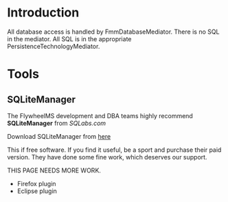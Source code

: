 # Introduction #

All database access is handled by FmmDatabaseMediator.  There is no SQL in the mediator.  All SQL is in the appropriate PersistenceTechnologyMediator.

# Tools #

## SQLiteManager ##

The FlywheelMS development and DBA teams highly recommend **SQLiteManager** from _SQLabs.com_

Download SQLiteManager from [here](http://www.sqlabs.com/sqlitemanager.php)

This if free software.  If you find it useful, be a sport and purchase their paid version.  They have done some fine work, which deserves our support.

THIS PAGE NEEDS MORE WORK.

  * Firefox plugin
  * Eclipse plugin